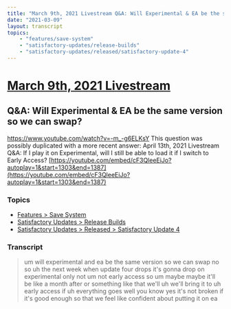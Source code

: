 ```yaml
---
title: "March 9th, 2021 Livestream Q&A: Will Experimental & EA be the same version so we can swap?"
date: "2021-03-09"
layout: transcript
topics:
    - "features/save-system"
    - "satisfactory-updates/release-builds"
    - "satisfactory-updates/released/satisfactory-update-4"
---
```

# [March 9th, 2021 Livestream](../2021-03-09.md)
## Q&A: Will Experimental & EA be the same version so we can swap?
https://www.youtube.com/watch?v=-m_-g6ELKsY
This question was possibly duplicated with a more recent answer: April 13th, 2021 Livestream Q&A: If I play it on Experimental, will I still be able to load it if I switch to Early Access? [https://youtube.com/embed/cF3QleeEiJo?autoplay=1&start=1303&end=1387](https://youtube.com/embed/cF3QleeEiJo?autoplay=1&start=1303&end=1387)


### Topics
* [Features > Save System](../topics/features/save-system.md)
* [Satisfactory Updates > Release Builds](../topics/satisfactory-updates/release-builds.md)
* [Satisfactory Updates > Released > Satisfactory Update 4](../topics/satisfactory-updates/released/satisfactory-update-4.md)

### Transcript

> um will experimental and ea be the same version so we can swap no so uh the next week when update four drops it's gonna drop on experimental only not um not early access so um maybe maybe it'll be like a month after or something like that we'll uh we'll bring it to uh early access if uh everything goes well you know yes it's not broken if it's good enough so that we feel like confident about putting it on ea
